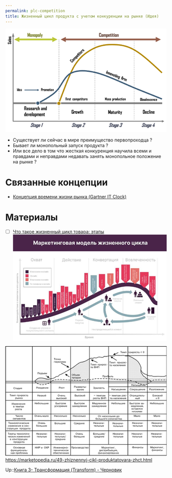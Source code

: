 ```yaml
---
permalink: plc-competition
title: Жизненный цикл продукта с учетом конкуренции на рынке (Идея)
---
```


![Pasted image 20231212134721.png](Pasted%20image%2020231212134721.png)

* Существует ли  сейчас в мире преимущество первопроходца ? 
* Бывает ли монопольный запуск продукта ? 
* Или все дело в том что жесткая конкуренция научила всеми и правдами и неправдами недавать занять монопольное положение на рынке ?

# Связанные концепции

* [Концепция времени жизни рынка (Gartner IT Clock)](%D0%9A%D0%BE%D0%BD%D1%86%D0%B5%D0%BF%D1%86%D0%B8%D1%8F%20%D0%B2%D1%80%D0%B5%D0%BC%D0%B5%D0%BD%D0%B8%20%D0%B6%D0%B8%D0%B7%D0%BD%D0%B8%20%D1%80%D1%8B%D0%BD%D0%BA%D0%B0%20%28Gartner%20IT%20Clock%29.md)

# Материалы

* [ ] [Что такое жизненный цикл товара: этапы](https://kokoc.com/blog/authors/aleksandra-putivskaya/)
  ![Pasted image 20231212140634.png](Pasted%20image%2020231212140634.png)

![Pasted image 20231212140950.png](Pasted%20image%2020231212140950.png)
https://marketopedia.ru/49-zhiznennyj-cikl-produktatovara-zhct.html

Up::[Книга 3- Трансформация (Transform) - Черновик](%D0%9A%D0%BD%D0%B8%D0%B3%D0%B0%203-%20%D0%A2%D1%80%D0%B0%D0%BD%D1%81%D1%84%D0%BE%D1%80%D0%BC%D0%B0%D1%86%D0%B8%D1%8F%20%28Transform%29%20-%20%D0%A7%D0%B5%D1%80%D0%BD%D0%BE%D0%B2%D0%B8%D0%BA.md)
